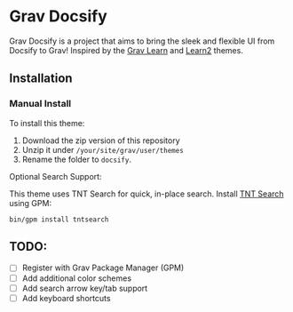 # Grav Docsify

Grav Docsify is a project that aims to bring the sleek and flexible UI from Docsify to Grav! Inspired by the [Grav Learn](http://learn.getgrav.org) and [Learn2](https://github.com/getgrav/grav-theme-learn2) themes.

## Installation

### Manual Install

To install this theme:

1. Download the zip version of this repository
2. Unzip it under `/your/site/grav/user/themes`
3. Rename the folder to `docsify`.

Optional Search Support:

This theme uses TNT Search for quick, in-place search. Install [TNT Search](https://github.com/trilbymedia/grav-plugin-tntsearch) using GPM: 

`bin/gpm install tntsearch`

## TODO:

* [ ] Register with Grav Package Manager (GPM)
* [ ] Add additional color schemes
* [ ] Add search arrow key/tab support
* [ ] Add keyboard shortcuts